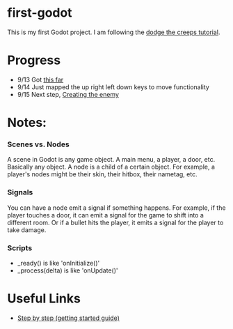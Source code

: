 # first-godot

This is my first Godot project. I am following the [dodge the creeps tutorial](https://docs.godotengine.org/en/stable/getting_started/first_2d_game).

# Progress
- 9/13 Got [this far](https://docs.godotengine.org/en/stable/getting_started/first_2d_game/03.coding_the_player.html)
- 9/14 Just mapped the up right left down keys to move functionality
- 9/15 Next step, [Creating the enemy](https://docs.godotengine.org/en/stable/getting_started/first_2d_game/04.creating_the_enemy.html)

# Notes:
### Scenes vs. Nodes
A scene in Godot is any game object. A main menu, a player, a door, etc. Basically any object. A node is a child of a certain object. For example, a player's nodes might be their skin, their hitbox, their nametag, etc. 
### Signals
You can have a node emit a signal if something happens. For example, if the player touches a door, it can emit a signal for the game to shift into a different room. Or if a bullet hits the player, it emits a signal for the player to take damage. 
### Scripts
- _ready() is like 'onInitialize()'
- _process(delta) is like 'onUpdate()'

# Useful Links
- [Step by step (getting started guide)](https://docs.godotengine.org/en/stable/getting_started/step_by_step/index.html)

